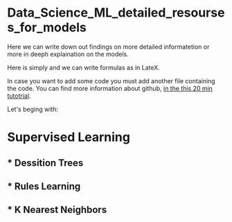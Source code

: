 # Data_Science_ML_detailed_resourses_for_models

Here we can write down out findings on more detailed informatetion or more in deeph explaination on the models. 


Here is simply and we can write formulas as in LateX. 

In case you want to add some code you must add another file containing the code. You can find more information about github, [in the this 20 min tutotrial](https://blog.udemy.com/github-tutorial-how-to-make-your-first-github-repository/?utm_source=adwords&utm_medium=udemyads&utm_campaign=DSA_Catchall_la.EN_cc.ROW&utm_content=deal4584&utm_term=_._ag_88010211481_._ad_437497337004_._kw__._de_c_._dm__._pl__._ti_dsa-406594358574_._li_9069516_._pd__._&matchtype=b&gclid=CjwKCAjwzIH7BRAbEiwAoDxxTpTbuNkvED7TKp-pfsGhLzEX-cB2wpeCDmdAaRK32ApJhJXJCIOTAxoC1Q0QAvD_BwE). 

Let's beging with:

# Supervised Learning

## * Dessition Trees

## * Rules Learning 

## * K Nearest Neighbors
